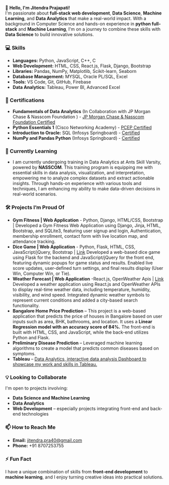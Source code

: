 
👋 **Hello, I'm Jitendra Prajapati!**  
I'm passionate about **full-stack web development**, **Data Science**, **Machine Learning**, and **Data Analytics** that make a real-world impact. With a background in Computer Science and hands-on experience in **python full-stack** and **Machine Learning**, I'm on a journey to combine these skills with **Data Science** to build innovative solutions.

### 💻 Skills
- **Languages:** Python, JavaScript, C++, C 
- **Web Development:** HTML, CSS, React.js, Flask, Django, Bootstrap
- **Libraries:** Pandas, NumPy, Matplotlib, Scikit-learn, Seaborn
- **Database Management:** MYSQL, Oracle PL/SQL, Excel
- **Tools:** VS Code, Git, GitHub, Firebase
- **Data Analytics:**  Tableau, Power BI, Advanced Excel

### 📖 Certifications
- **Fundamentals of Data Analytics** (In Collaboration with JP Morgan Chase & Nasscom Foundation ) - [JP Morgan Chase & Nasscom Foundation Certified](https://drive.google.com/file/d/12fnJxN3QxJ9LYSBMl7bbKf3bxhTYTpzA/view)
- **Python Essentials 1** (Cisco Networking Academy) - [PCEP Certified](https://drive.google.com/file/d/1vZZoU7CnaldYATEbj0ELcuFVDqFnLu7o/view?usp=sharing)
- **Introduction to Oracle:** SQL (Infosys Springboard) - [Certified](https://drive.google.com/file/d/1zQG27xC0SCTqRISiEMbXRkLeCfb2Tz9_/view?usp=sharing)
- **NumPy and Pandas Python** (Infosys Springboard) - [Certified](https://drive.google.com/file/d/1Vu5ZUuCUp8L-w-K_4J4TU124abvMbY_x/view?usp=sharing)

### 🌱 Currently Learning
- I am currently undergoing training in Data Analytics at Ants Skill Varsity, powered by **NASSCOM**. This training program is equipping me with essential skills in data analysis, visualization, and interpretation, empowering me to analyze complex datasets and extract actionable insights. Through hands-on experience with various tools and techniques, I am enhancing my ability to make data-driven decisions in real-world scenarios.
  
### 🛠️ Projects I’m Proud Of
- **Gym Fitness | Web Application** - Python, Django, HTML/CSS, Bootstrap | 
Developed a Gym Fitness Web Application using Django, Jinja, HTML, Bootstrap, and SQLite3, featuring user signup and login, Authentication, membership enrollment, contact form with live location map, and attendance tracking.
- **Dice Game | Web Application** - Python, Flask, HTML, CSS, JavaScript/jQuery, Bootstrap | [Link](https://roll-dice-game.onrender.com/)
Developed a web-based dice game using Flask for the backend and JavaScript/jQuery for the front end, featuring dynamic popups for game status and results. Enabled live score updates, user-defined turn settings, and final results display (User Win, Computer Win, or Tie).
- **Weather Forecast | Web Application** -React.js, OpenWeather Apis | [Link](https://weatherforecastbyjp.netlify.app/)
Developed a weather application using React.js and OpenWeather APIs to display real-time weather data,
including temperature, humidity, visibility, and wind speed. Integrated dynamic weather symbols to represent
current conditions and added a city-based search functionality.
- **Bangalore Home Price Prediction** – This project is a web-based application that predicts the price of houses in Bangalore based on user inputs such as area, BHK, bathrooms, and location. It uses a **Linear Regression model with an accuracy score of 84%.** The front-end is built with HTML, CSS, and JavaScript, while the back-end utilizes Python and Flask.
- **Preliminary Disease Prediction** – Leveraged machine learning algorithms to create a model that predicts common diseases based on symptoms.
- **Tableau** – [Data Analytics, interactive data analysis Dashboard to showcase my work and skills in Tableau.
](https://public.tableau.com/app/profile/jitendra.prajapati6443/vizzes)
### 💡 Looking to Collaborate
I'm open to projects involving:
- **Data Science and Machine Learning**
- **Data Analytics**
- **Web Development** – especially projects integrating front-end and back-end technologies

### 📫 How to Reach Me
- **Email:** jitendra.pra40@gmail.com
- **Phone:** +91 8707253755

### ⚡ Fun Fact
I have a unique combination of skills from **front-end development** to **machine learning**, and I enjoy turning creative ideas into practical solutions.

